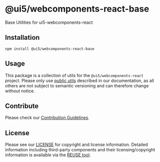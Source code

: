 # @ui5/webcomponents-react-base

Base Utilities for ui5-webcomponents-react

## Installation

```
npm install @ui5/webcomponents-react-base
```

## Usage

This package is a collection of utils for the `@ui5/webcomponents-react` project. Please only use [public utils](https://sap.github.io/ui5-webcomponents-react/?path=/docs/knowledge-base-public-utils--docs) described in our documentation, as all others are not subject to semantic versioning and can therefore change without notice.

## Contribute

Please check our [Contribution Guidelines](https://github.com/SAP/ui5-webcomponents-react/blob/main/CONTRIBUTING.md).

## License

Please see our [LICENSE](https://github.com/SAP/ui5-webcomponents-react/blob/main/LICENSE) for copyright and license information.
Detailed information including third-party components and their licensing/copyright information is available via the [REUSE tool](https://api.reuse.software/info/github.com/SAP/ui5-webcomponents-react).

<!-- Use the force, round 2 -->
